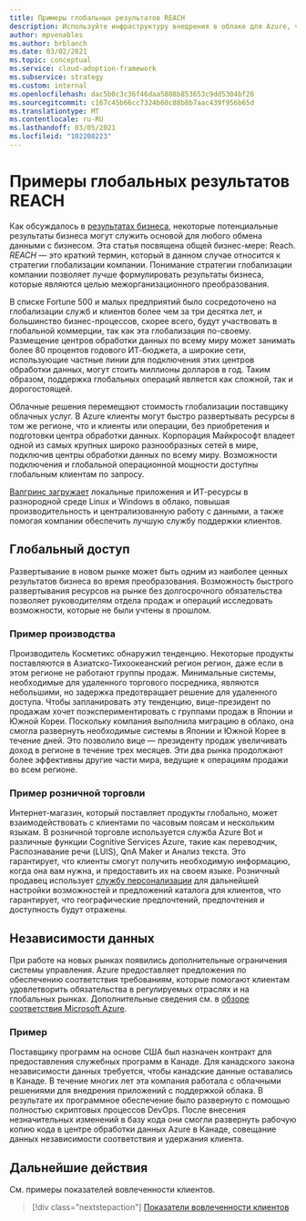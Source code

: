```yaml
---
title: Примеры глобальных результатов REACH
description: Используйте инфраструктуру внедрения в облаке для Azure, чтобы понять глобальные результаты достижения в контексте преобразования в облако.
author: mpvenables
ms.author: brblanch
ms.date: 03/02/2021
ms.topic: conceptual
ms.service: cloud-adoption-framework
ms.subservice: strategy
ms.custom: internal
ms.openlocfilehash: dac5b0c3c36f46daa5808b853653c9dd5304bf26
ms.sourcegitcommit: c167c45b66cc7324b60c88b8b7aac439f956b65d
ms.translationtype: MT
ms.contentlocale: ru-RU
ms.lasthandoff: 03/05/2021
ms.locfileid: "102208223"
---
```

<!-- cSpell:ignore Personalizer -->
<!-- docutune:ignore "global reach" -->

# <a name="examples-of-global-reach-outcomes"></a>Примеры глобальных результатов REACH

Как обсуждалось в [результатах бизнеса](./index.md), некоторые потенциальные результаты бизнеса могут служить основой для любого обмена данными с бизнесом. Эта статья посвящена общей бизнес-мере: Reach. *REACH* — это краткий термин, который в данном случае относится к стратегии глобализации компании. Понимание стратегии глобализации компании позволяет лучше формулировать результаты бизнеса, которые являются целью межорганизационного преобразования.

В списке Fortune 500 и малых предприятий было сосредоточено на глобализации служб и клиентов более чем за три десятка лет, и большинство бизнес-процессов, скорее всего, будут участвовать в глобальной коммерции, так как эта глобализация по-своему. Размещение центров обработки данных по всему миру может занимать более 80 процентов годового ИТ-бюджета, а широкие сети, использующие частные линии для подключения этих центров обработки данных, могут стоить миллионы долларов в год. Таким образом, поддержка глобальных операций является как сложной, так и дорогостоящей.

Облачные решения перемещают стоимость глобализации поставщику облачных услуг. В Azure клиенты могут быстро развертывать ресурсы в том же регионе, что и клиенты или операции, без приобретения и подготовки центра обработки данных. Корпорация Майкрософт владеет одной из самых крупных широко разнообразных сетей в мире, подключив центры обработки данных по всему миру. Возможности подключения и глобальной операционной мощности доступны глобальным клиентам по запросу.

[Валгринс загружает](https://customers.microsoft.com/story/792289-walgreens-boots-alliance-retailers-azure-sap-migration) локальные приложения и ИТ-ресурсы в разнородной среде Linux и Windows в облако, повышая производительность и централизованную работу с данными, а также помогая компании обеспечить лучшую службу поддержки клиентов.

## <a name="global-access"></a>Глобальный доступ

Развертывание в новом рынке может быть одним из наиболее ценных результатов бизнеса во время преобразования. Возможность быстрого развертывания ресурсов на рынке без долгосрочного обязательства позволяет руководителям отдела продаж и операций исследовать возможности, которые не были учтены в прошлом.

### <a name="manufacturing-example"></a>Пример производства

Производитель Косметикс обнаружил тенденцию. Некоторые продукты поставляются в Азиатско-Тихоокеанский регион регион, даже если в этом регионе не работают группы продаж. Минимальные системы, необходимые для удаленного торгового посредника, являются небольшими, но задержка предотвращает решение для удаленного доступа. Чтобы запланировать эту тенденцию, вице-президент по продажам хочет поэкспериментировать с группами продаж в Японии и Южной Кореи. Поскольку компания выполнила миграцию в облако, она смогла развернуть необходимые системы в Японии и Южной Корее в течение дней. Это позволило вице — президенту продаж увеличивать доход в регионе в течение трех месяцев. Эти два рынка продолжают более эффективны другие части мира, ведущие к операциям продажи во всем регионе.

### <a name="retail-example"></a>Пример розничной торговли

Интернет-магазин, который поставляет продукты глобально, может взаимодействовать с клиентами по часовым поясам и нескольким языкам. В розничной торговле используется служба Azure Bot и различные функции Cognitive Services Azure, такие как переводчик, Распознавание речи (LUIS), QnA Maker и Анализ текста. Это гарантирует, что клиенты смогут получить необходимую информацию, когда она вам нужна, и предоставить их на своем языке. Розничный продавец использует [службу персонализации](https://azure.microsoft.com/services/cognitive-services/personalizer/) для дальнейшей настройки возможностей и предложений каталога для клиентов, что гарантирует, что географические предпочтений, предпочтения и доступность будут отражены.

## <a name="data-sovereignty"></a>Независимости данных

При работе на новых рынках появились дополнительные ограничения системы управления. Azure предоставляет предложения по обеспечению соответствия требованиям, которые помогают клиентам удовлетворить обязательства в регулируемых отраслях и на глобальных рынках. Дополнительные сведения см. в [обзоре соответствия Microsoft Azure](https://azure.microsoft.com/overview/trusted-cloud/compliance).

### <a name="example"></a>Пример

Поставщику программ на основе США был назначен контракт для предоставления служебных программ в Канаде. Для канадского закона независимости данных требуется, чтобы канадские данные оставались в Канаде. В течение многих лет эта компания работала с облачными решениями для внедрения приложений с поддержкой облака. В результате их программное обеспечение было развернуто с помощью полностью скриптовых процессов DevOps. После внесения незначительных изменений в базу кода они смогли развернуть рабочую копию кода в центре обработки данных Azure в Канаде, совещание данных независимости соответствия и удержания клиента.

## <a name="next-steps"></a>Дальнейшие действия

См. примеры показателей вовлеченности клиентов.

> [!div class="nextstepaction"]
> [Показатели вовлеченности клиентов](./engagement-outcomes.md)
